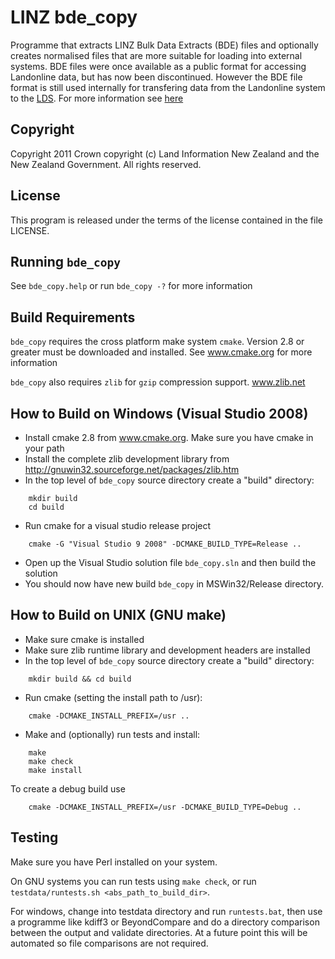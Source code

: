 # LINZ bde_copy

Programme that extracts LINZ Bulk Data Extracts (BDE) files and optionally
creates normalised files that are more suitable for loading into external
systems. BDE files were once available as a public  format for accessing Landonline data, but has now been discontinued. However the BDE file format is still used internally for transfering data from the Landonline system to the [LDS](https://data.linz.govt.nz). For more information see [here](http://www.linz.govt.nz/data/linz-data/property-ownership-and-boundary-data/historic-property-databases)

## Copyright

Copyright 2011 Crown copyright (c) Land Information New Zealand and the New
Zealand Government. All rights reserved.

## License

This program is released under the terms of the license contained in the file
LICENSE.

## Running `bde_copy`

See `bde_copy.help` or run `bde_copy -?` for more information

## Build Requirements

`bde_copy` requires the cross platform make system `cmake`. Version 2.8 or greater
must be downloaded and installed. See www.cmake.org for more information

`bde_copy` also requires `zlib` for `gzip` compression support. www.zlib.net

## How to Build on Windows (Visual Studio 2008)

- Install cmake 2.8 from www.cmake.org. Make sure you have cmake in your path
- Install the complete zlib development library from http://gnuwin32.sourceforge.net/packages/zlib.htm
- In the top level of `bde_copy` source directory create a "build" directory:
```
    mkdir build
    cd build
```
- Run cmake for a visual studio release project
``` 
    cmake -G "Visual Studio 9 2008" -DCMAKE_BUILD_TYPE=Release ..
```    
- Open up the Visual Studio solution file `bde_copy.sln` and then build the solution
- You should now have new build `bde_copy` in MSWin32/Release directory.

## How to Build on UNIX (GNU make)

- Make sure cmake is installed
- Make sure zlib runtime library and development headers are installed
- In the top level of `bde_copy` source directory create a "build" directory:
```
    mkdir build && cd build
```
- Run cmake (setting the install path to /usr):
```
    cmake -DCMAKE_INSTALL_PREFIX=/usr ..
```
- Make and (optionally) run tests and install:
``` 
    make
    make check
    make install
```

To create a debug build use 
```
    cmake -DCMAKE_INSTALL_PREFIX=/usr -DCMAKE_BUILD_TYPE=Debug ..
```
## Testing

Make sure you have Perl installed on your system.

On GNU systems you can run tests using `make check`, or
run `testdata/runtests.sh <abs_path_to_build_dir>`.

For windows, change into testdata directory and run `runtests.bat`,
then use a programme like kdiff3 or BeyondCompare and do a directory
comparison between the output and validate directories.
At a future point this will be automated so file comparisons are not
required.
